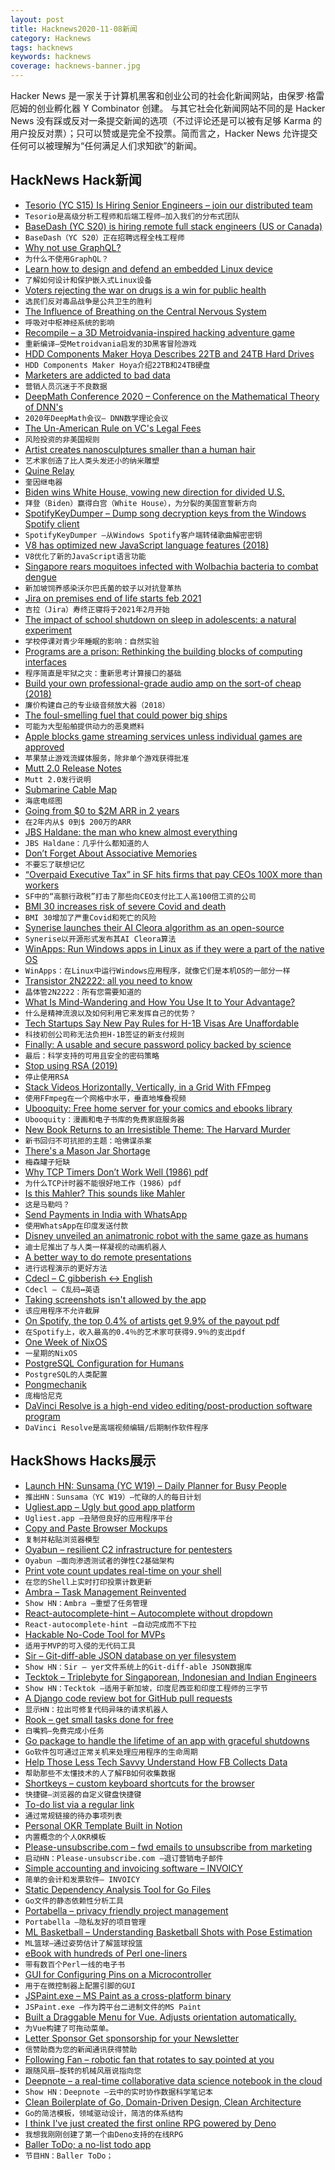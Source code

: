 ```yaml
---
layout: post
title: Hacknews2020-11-08新闻
category: Hacknews
tags: hacknews
keywords: hacknews
coverage: hacknews-banner.jpg
---
```


Hacker News 是一家关于计算机黑客和创业公司的社会化新闻网站，由保罗·格雷厄姆的创业孵化器 Y Combinator 创建。
与其它社会化新闻网站不同的是 Hacker News 没有踩或反对一条提交新闻的选项（不过评论还是可以被有足够 Karma 的用户投反对票）；只可以赞或是完全不投票。简而言之，Hacker News 允许提交任何可以被理解为“任何满足人们求知欲”的新闻。

## HackNews Hack新闻


- [Tesorio (YC S15) Is Hiring Senior Engineers – join our distributed team](https://www.tesorio.com/careers#job-openings)
- `Tesorio是高级分析工程师和后端工程师–加入我们的分布式团队`
- [BaseDash (YC S20) is hiring remote full stack engineers (US or Canada)](https://www.basedash.com/careers)
- `BaseDash（YC S20）正在招聘远程全栈工程师`
- [Why not use GraphQL?](https://wundergraph.com/blog/why_not_use_graphql)
- `为什么不使用GraphQL？`
- [Learn how to design and defend an embedded Linux device](https://embeddedbits.org/introduction-embedded-linux-security-part-1/)
- `了解如何设计和保护嵌入式Linux设备`
- [Voters rejecting the war on drugs is a win for public health](https://arstechnica.com/science/2020/11/voters-rejecting-the-war-on-drugs-is-a-win-for-public-health/)
- `选民们反对毒品战争是公共卫生的胜利`
- [The Influence of Breathing on the Central Nervous System](https://www.ncbi.nlm.nih.gov/pmc/articles/PMC6070065/)
- `呼吸对中枢神经系统的影响`
- [Recompile – a 3D Metroidvania-inspired hacking adventure game](https://recompilegame.com/)
- `重新编译–受Metroidvania启发的3D黑客冒险游戏`
- [HDD Components Maker Hoya Describes 22TB and 24TB Hard Drives](https://www.tomshardware.com/news/hoya-hdd-22tb-24tb)
- `HDD Components Maker Hoya介绍22TB和24TB硬盘`
- [Marketers are addicted to bad data](https://www.jacquescorbytuech.com/writing/marketers-addicted-bad-data)
- `营销人员沉迷于不良数据`
- [DeepMath Conference 2020 – Conference on the Mathematical Theory of DNN's](https://deepmath-conference.com/)
- `2020年DeepMath会议– DNN数学理论会议`
- [The Un-American Rule on VC's Legal Fees](https://lawofvc.substack.com/p/12-episode-the-un-american-rule)
- `风险投资的非美国规则`
- [Artist creates nanosculptures smaller than a human hair](https://newatlas.com/artist-nanosculptures-smaller-human-hair/34813/)
- `艺术家创造了比人类头发还小的纳米雕塑`
- [Quine Relay](https://github.com/mame/quine-relay)
- `奎因继电器`
- [Biden wins White House, vowing new direction for divided U.S.](https://apnews.com/article/joe-biden-wins-white-house-ap-fd58df73aa677acb74fce2a69adb71f9)
- `拜登（Biden）赢得白宫（White House），为分裂的美国宣誓新方向`
- [SpotifyKeyDumper – Dump song decryption keys from the Windows Spotify client](https://gitlab.com/fuck-capitalism/spotifykeydumper)
- `SpotifyKeyDumper –从Windows Spotify客户端转储歌曲解密密钥`
- [V8 has optimized new JavaScript language features (2018)](https://github.com/thlorenz/v8-perf/blob/master/language-features.md)
- `V8优化了新的JavaScript语言功能`
- [Singapore rears moquitoes infected with Wolbachia bacteria to combat dengue](https://www.reuters.com/article/us-singapore-environment-dengue-idUSKBN25O03A)
- `新加坡饲养感染沃尔巴氏菌的蚊子以对抗登革热`
- [Jira on premises end of life starts feb 2021](https://www.atlassian.com/migration/faqs)
- `吉拉（Jira）寿终正寝将于2021年2月开始`
- [The impact of school shutdown on sleep in adolescents: a natural experiment](https://www.sciencedirect.com/science/article/pii/S1389945720304184)
- `学校停课对青少年睡眠的影响：自然实验`
- [Programs are a prison: Rethinking the building blocks of computing interfaces](https://djrobstep.com/posts/programs-are-a-prison)
- `程序简直是牢狱之灾：重新思考计算接口的基础`
- [Build your own professional-grade audio amp on the sort-of cheap (2018)](https://spectrum.ieee.org/consumer-electronics/audiovideo/build-your-own-professionalgrade-audio-amp-on-the-sort-of-cheap)
- `廉价构建自己的专业级音频放大器（2018）`
- [The foul-smelling fuel that could power big ships](https://www.bbc.co.uk/news/business-54511743)
- `可能为大型船舶提供动力的恶臭燃料`
- [Apple blocks game streaming services unless individual games are approved](https://www.bbc.com/news/technology-53693581)
- `苹果禁止游戏流媒体服务，除非单个游戏获得批准`
- [Mutt 2.0 Release Notes](http://www.mutt.org/relnotes/2.0/)
- `Mutt 2.0发行说明`
- [Submarine Cable Map](https://www.submarinecablemap.com/)
- `海底电缆图`
- [Going from $0 to $2M ARR in 2 years](https://laskie.co/playbooks/bootstrapping-b2b-sales)
- `在2年内从$ 0到$ 200万的ARR`
- [JBS Haldane: the man who knew almost everything](https://www.newstatesman.com/culture/books/2020/11/jbs-haldane-man-who-knew-almost-everything)
- `JBS Haldane：几乎什么都知道的人`
- [Don’t Forget About Associative Memories](https://thegradient.pub/dont-forget-about-associative-memories/)
- `不要忘了联想记忆`
- [“Overpaid Executive Tax” in SF hits firms that pay CEOs 100X more than workers](https://arstechnica.com/tech-policy/2020/11/overpaid-executive-tax-in-sf-hits-firms-that-pay-ceos-100x-more-than-workers/)
- `SF中的“高额行政税”打击了那些向CEO支付比工人高100倍工资的公司`
- [BMI 30 increases risk of severe Covid and death](https://www.ncbi.nlm.nih.gov/pmc/articles/PMC7493748/)
- `BMI 30增加了严重Covid和死亡的风险`
- [Synerise launches their AI Cleora algorithm as an open-source](https://synerise.com/press/news/synerise-releases-cleora-open-source)
- `Synerise以开源形式发布其AI Cleora算法`
- [WinApps: Run Windows apps in Linux as if they were a part of the native OS](https://github.com/Fmstrat/winapps)
- `WinApps：在Linux中运行Windows应用程序，就像它们是本机OS的一部分一样`
- [Transistor 2N2222: all you need to know](https://www.oshardware.net/2n2222/)
- `晶体管2N2222：所有您需要知道的`
- [What Is Mind-Wandering and How You Use It to Your Advantage?](https://durmonski.com/productivity/what-is-mind-wandering/)
- `什么是精神流浪以及如何利用它来发挥自己的优势？`
- [Tech Startups Say New Pay Rules for H-1B Visas Are Unaffordable](https://www.wsj.com/articles/tech-startups-say-new-pay-rules-for-h-1b-visas-are-unaffordable-11604246400)
- `科技初创公司称无法负担H-1B签证的新支付规则`
- [Finally: A usable and secure password policy backed by science](https://www.cylab.cmu.edu/news/2020/10/20-passwordpolicy.html)
- `最后：科学支持的可用且安全的密码策略`
- [Stop using RSA (2019)](https://blog.trailofbits.com/2019/07/08/fuck-rsa/)
- `停止使用RSA`
- [Stack Videos Horizontally, Vertically, in a Grid With FFmpeg](https://ottverse.com/stack-videos-horizontally-vertically-grid-with-ffmpeg/)
- `使用FFmpeg在一个网格中水平，垂直地堆叠视频`
- [Ubooquity: Free home server for your comics and ebooks library](https://vaemendis.net/ubooquity/)
- `Ubooquity：漫画和电子书库的免费家庭服务器`
- [New Book Returns to an Irresistible Theme: The Harvard Murder](https://www.nytimes.com/2020/11/04/books/becky-cooper-we-keep-the-dead-close-harvard-murder.html)
- `新书回归不可抗拒的主题：哈佛谋杀案`
- [There's a Mason Jar Shortage](https://www.delish.com/food-news/a34345878/mason-jar-shortage-2020/)
- `梅森罐子短缺`
- [Why TCP Timers Don’t Work Well (1986) pdf](http://comet.lehman.cuny.edu/griffeth/classes/Spring06/Homeworks/Papers/2_22WhyTCPTimersDontWorkWell.pdf)
- `为什么TCP计时器不能很好地工作（1986）pdf`
- [Is this Mahler? This sounds like Mahler](http://sarabee.github.io/2020/09/13/is-this-mahler/)
- `这是马勒吗？`
- [Send Payments in India with WhatsApp](https://blog.whatsapp.com/send-payments-in-india-with-whatsapp/?lang=en)
- `使用WhatsApp在印度发送付款`
- [Disney unveiled an animatronic robot with the same gaze as humans](https://www.businessinsider.com/disney-unveiled-a-robot-with-the-same-gaze-as-humans-2020-11)
- `迪士尼推出了与人类一样凝视的动画机器人`
- [A better way to do remote presentations](https://blog.plover.com/talk/slide-download-2.html)
- `进行远程演示的更好方法`
- [Cdecl – C gibberish ↔ English](https://cdecl.org/)
- `Cdecl – C乱码↔英语`
- [Taking screenshots isn't allowed by the app](https://support.google.com/pixelphone/thread/70006808?hl=en)
- `该应用程序不允许截屏`
- [On Spotify, the top 0.4% of artists get 9.9% of the payout pdf](http://www.digitalmedia.fi/wp-content/uploads/2018/02/UC_report_final_171213.pdf)
- `在Spotify上，收入最高的0.4％的艺术家可获得9.9％的支出pdf`
- [One Week of NixOS](https://jae.moe/blog/2020/11/one-week-of-nixos/)
- `一星期的NixOS`
- [PostgreSQL Configuration for Humans](https://postgresqlco.nf/en/doc/param/)
- `PostgreSQL的人类配置`
- [Pongmechanik](http://cyberniklas.de/pongmechanik/indexen.html)
- `庞梅恰尼克`
- [DaVinci Resolve is a high-end video editing/post-production software program](https://www.blackmagicdesign.com/products/davinciresolve/)
- `DaVinci Resolve是高端视频编辑/后期制作软件程序`


## HackShows Hacks展示

- [Launch HN: Sunsama (YC W19) – Daily Planner for Busy People](item?id=24990238)
- `推出HN：Sunsama（YC W19）–忙碌的人的每日计划`
- [ Ugliest.app – Ugly but good app platform](https://ugliest.app)
- `Ugliest.app –丑陋但良好的应用程序平台`
- [ Copy and Paste Browser Mockups](https://browsermockups.io/)
- `复制并粘贴浏览器模型`
- [ Oyabun – resilient C2 infrastructure for pentesters](https://oyabun.io)
- `Oyabun –面向渗透测试者的弹性C2基础架构`
- [ Print vote count updates real-time on your shell](https://github.com/jspilman/vote-tracker)
- `在您的Shell上实时打印投票计数更新`
- [ Ambra – Task Management Reinvented](item?id=24997104)
- `Show HN：Ambra –重塑了任务管理`
- [ React-autocomplete-hint – Autocomplete without dropdown](https://github.com/ejmudi/react-autocomplete-hint)
- `React-autocomplete-hint –自动完成而不下拉`
- [ Hackable No-Code Tool for MVPs](https://abstra.app/?ref=hn4)
- `适用于MVP的可入侵的无代码工具`
- [ Sir – Git-diff-able JSON database on yer filesystem](https://github.com/c9fe/sirdb)
- `Show HN：Sir – yer文件系统上的Git-diff-able JSON数据库`
- [ Tecktok – Triplebyte for Singaporean, Indonesian and Indian Engineers](https://tecktok.io/#/)
- `Show HN：Tecktok –适用于新加坡，印度尼西亚和印度工程师的三字节`
- [ A Django code review bot for GitHub pull requests](https://django.doctor/?show-hn)
- `显示HN：拉出可修复代码异味的请求机器人`
- [ Rook – get small tasks done for free](https://rookcv.com/ok1-for_companies)
- `白嘴鸦–免费完成小任务`
- [ Go package to handle the lifetime of an app with graceful shutdowns](https://github.com/TomWright/lifetime)
- `Go软件包可通过正常关机来处理应用程序的生命周期`
- [ Help Those Less Tech Savvy Understand How FB Collects Data](https://thescrollersdilemma.netlify.app/)
- `帮助那些不太懂技术的人了解FB如何收集数据`
- [ Shortkeys – custom keyboard shortcuts for the browser](https://www.shortkeys.app/)
- `快捷键–浏览器的自定义键盘快捷键`
- [ To-do list via a regular link](https://dothis.link?lang=hn5)
- `通过常规链接的待办事项列表`
- [ Personal OKR Template Built in Notion](https://rohitgupta.site/OKR-2021-f4c8acc86da24b278048b02158eafc32)
- `内置概念的个人OKR模板`
- [ Please-unsubscribe.com – fwd emails to unsubscribe from marketing](https://please-unsubscribe.com)
- `启动HN：Please-unsubscribe.com –退订营销电子邮件`
- [ Simple accounting and invoicing software – INVOICY](https://invoicy.io/)
- `简单的会计和发票软件– INVOICY`
- [ Static Dependency Analysis Tool for Go Files](https://github.com/resotto/gochk)
- `Go文件的静态依赖性分析工具`
- [ Portabella – privacy friendly project management](https://portabella.io)
- `Portabella –隐私友好的项目管理`
- [ ML Basketball – Understanding Basketball Shots with Pose Estimation](https://github.com/chonyy/AI-basketball-analysis)
- `ML篮球–通过姿势估计了解篮球投篮`
- [ eBook with hundreds of Perl one-liners](https://learnbyexample.github.io/learn_perl_oneliners/one-liner-introduction.html)
- `带有数百个Perl一线的电子书`
- [ GUI for Configuring Pins on a Microcontroller](https://vicara.co/nrf52-code-generator)
- `用于在微控制器上配置引脚的GUI`
- [ JSPaint.exe – MS Paint as a cross-platform binary](https://github.com/c9fe/jspaint.exe)
- `JSPaint.exe –作为跨平台二进制文件的MS Paint`
- [ Built a Draggable Menu for Vue. Adjusts orientation automatically.](https://github.com/prabhuignoto/vue-float-menu)
- `为Vue构建了可拖动菜单。`
- [ Letter Sponsor Get sponsorship for your Newsletter](https://lettersponsor.com/)
- `信赞助商为您的新闻通讯获得赞助`
- [ Following Fan – robotic fan that rotates to say pointed at you](https://thefollowingfan.com)
- `跟随风扇–旋转的机械风扇说指向您`
- [ Deepnote – a real-time collaborative data science notebook in the cloud](https://deepnote.com)
- `Show HN：Deepnote –云中的实时协作数据科学笔记本`
- [ Clean Boilerplate of Go, Domain-Driven Design, Clean Architecture](https://github.com/resotto/goilerplate)
- `Go的简洁模板，领域驱动设计，简洁的体系结构`
- [ I think I've just created the first online RPG powered by Deno](https://tinyland.online/)
- `我想我刚刚创建了第一个由Deno支持的在线RPG`
- [ Baller ToDo; a no-list todo app](https://ballertodo.com/)
- `节目HN：Baller ToDo；`

